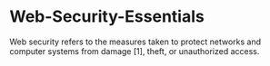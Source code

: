 # Web-Security-Essentials
Web security refers to the measures taken to protect networks and computer systems from damage [1], theft, or unauthorized access.

